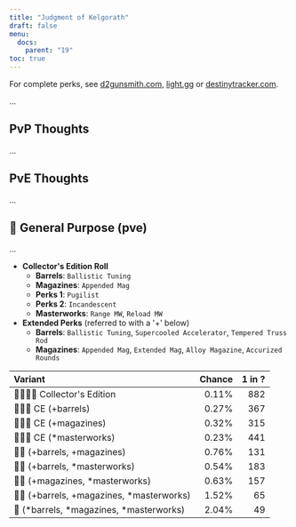 ```yaml
---
title: "Judgment of Kelgorath"
draft: false
menu:
  docs:
    parent: "19"
toc: true
---
```


For complete perks, see [d2gunsmith.com](https://d2gunsmith.com/w/2978226043), [light.gg](https://www.light.gg/db/items/2978226043) or [destinytracker.com](https://destinytracker.com/destiny-2/db/items/2978226043).

...

## PvP Thoughts

...

## PvE Thoughts

...

## 👾 General Purpose (pve)

...

* **Collector's Edition Roll**
  * **Barrels**: `Ballistic Tuning`
  * **Magazines**: `Appended Mag`
  * **Perks 1**: `Pugilist`
  * **Perks 2**: `Incandescent`
  * **Masterworks**: `Range MW`, `Reload MW`
* **Extended Perks** (referred to with a '+' below)
  * **Barrels**: `Ballistic Tuning`, `Supercooled Accelerator`, `Tempered Truss Rod`
  * **Magazines**: `Appended Mag`, `Extended Mag`, `Alloy Magazine`, `Accurized Rounds`

| Variant | Chance | 1 in ? |
|:-|-:|-:|
| 👾👾👾🌟 Collector's Edition | 0.11% | 882 |
| 👾👾👾 CE (+barrels) | 0.27% | 367 |
| 👾👾👾 CE (+magazines) | 0.32% | 315 |
| 👾👾👾 CE (*masterworks) | 0.23% | 441 |
| 👾👾 (+barrels, +magazines) | 0.76% | 131 |
| 👾👾 (+barrels, *masterworks) | 0.54% | 183 |
| 👾👾 (+magazines, *masterworks) | 0.63% | 157 |
| 👾👾 (+barrels, +magazines, *masterworks) | 1.52% | 65 |
| 👾 (*barrels, *magazines, *masterworks) | 2.04% | 49 |
